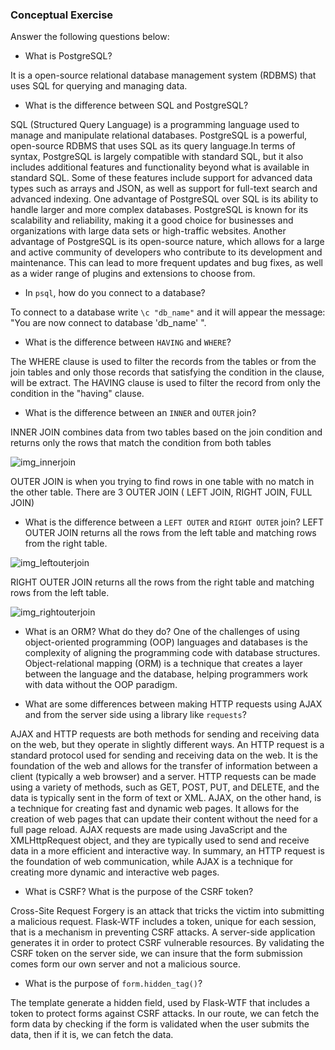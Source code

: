 ### Conceptual Exercise

Answer the following questions below:

- What is PostgreSQL? 

It is a open-source relational database management system (RDBMS) that uses SQL for querying and managing data.

- What is the difference between SQL and PostgreSQL?

SQL (Structured Query Language) is a programming language used to manage and manipulate relational databases. PostgreSQL is a powerful, open-source RDBMS that uses SQL as its query language.In terms of syntax, PostgreSQL is largely compatible with standard SQL, but it also includes additional features and functionality beyond what is available in standard SQL. Some of these features include support for advanced data types such as arrays and JSON, as well as support for full-text search and advanced indexing. One advantage of PostgreSQL over SQL is its ability to handle larger and more complex databases. PostgreSQL is known for its scalability and reliability, making it a good choice for businesses and organizations with large data sets or high-traffic websites. Another advantage of PostgreSQL is its open-source nature, which allows for a large and active community of developers who contribute to its development and maintenance. This can lead to more frequent updates and bug fixes, as well as a wider range of plugins and extensions to choose from.


- In `psql`, how do you connect to a database?

To connect to a database write ``` \c "db_name" ``` and it will appear the message: "You are now connect to database 'db_name' ".

- What is the difference between `HAVING` and `WHERE`?

The WHERE clause is used to filter the records from the tables or from the join tables and only those records that satisfying the condition in the clause, will be extract.
The HAVING clause is used to filter the record from only the condition in the "having" clause.

- What is the difference between an `INNER` and `OUTER` join?

INNER JOIN combines data from two tables based on the join condition and returns only the rows that match the condition from both tables

![img_innerjoin](https://intellipaat.com/mediaFiles/2019/04/A-Brief-Introduction-to-Inner-Join.png)


OUTER JOIN is when you trying to find rows in one table with no match in the other table.
There are 3 OUTER JOIN ( LEFT JOIN, RIGHT JOIN, FULL JOIN)


- What is the difference between a `LEFT OUTER` and `RIGHT OUTER` join?
LEFT OUTER JOIN returns all the rows from the left table and matching rows from the right table. 

![img_leftouterjoin](https://intellipaat.com/mediaFiles/2019/04/A-Brief-Introduction-to-Left-Join.png)

RIGHT OUTER JOIN returns all the rows from the right table and matching rows from the left table.

![img_rightouterjoin](https://intellipaat.com/mediaFiles/2019/04/A-Brief-Introduction-to-Right-Join.png)

- What is an ORM? What do they do?
One of the challenges of using object-oriented programming (OOP) languages and databases is the complexity of aligning the programming code with database structures. Object-relational mapping (ORM) is a technique that creates a layer between the language and the database, helping programmers work with data without the OOP paradigm.

- What are some differences between making HTTP requests using AJAX 
  and from the server side using a library like `requests`?

AJAX and HTTP requests are both methods for sending and receiving data on the web, but they operate in slightly different ways. 
An HTTP request is a standard protocol used for sending and receiving data on the web. It is the foundation of the web and allows for the transfer of information between a client (typically a web browser) and a server. HTTP requests can be made using a variety of methods, such as GET, POST, PUT, and DELETE, and the data is typically sent in the form of text or XML. 
AJAX, on the other hand, is a technique for creating fast and dynamic web pages. It allows for the creation of web pages that can update their content without the need for a full page reload. AJAX requests are made using JavaScript and the XMLHttpRequest object, and they are typically used to send and receive data in a more efficient and interactive way. In summary, an HTTP request is the foundation of web communication, while AJAX is a technique for creating more dynamic and interactive web pages.


- What is CSRF? What is the purpose of the CSRF token?

Cross-Site Request Forgery is an attack that tricks the victim into submitting a malicious request.
Flask-WTF includes a token, unique for each session, that is a mechanism in preventing CSRF attacks. A server-side application generates it in order to protect CSRF vulnerable resources. By validating the CSRF token on the server side, we can insure that the form submission comes form our own server and not a malicious source.


- What is the purpose of `form.hidden_tag()`?

The template generate a hidden field, used by Flask-WTF that includes a token to protect forms against CSRF attacks.
In our route, we can fetch the form data by checking if the form is validated when the user submits the data, then if it is, we can fetch the data.